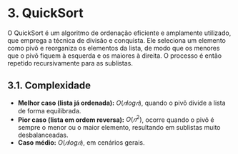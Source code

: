 # 3. QuickSort

O QuickSort é um algoritmo de ordenação eficiente e amplamente utilizado, que emprega a técnica de divisão e conquista. Ele seleciona um elemento como pivô e reorganiza os elementos da lista, de modo que os menores que o pivô fiquem à esquerda e os maiores à direita. O processo é então repetido recursivamente para as sublistas.

## 3.1. Complexidade

- **Melhor caso (lista já ordenada):** $O(𝑛 log 𝑛)$, quando o pivô divide a lista de forma equilibrada.
- **Pior caso (lista em ordem reversa):** $O(𝑛^2)$, ocorre quando o pivô é sempre o menor ou o maior elemento, resultando em sublistas muito desbalanceadas.
- **Caso médio:** $O(𝑛 log 𝑛)$, em cenários gerais.